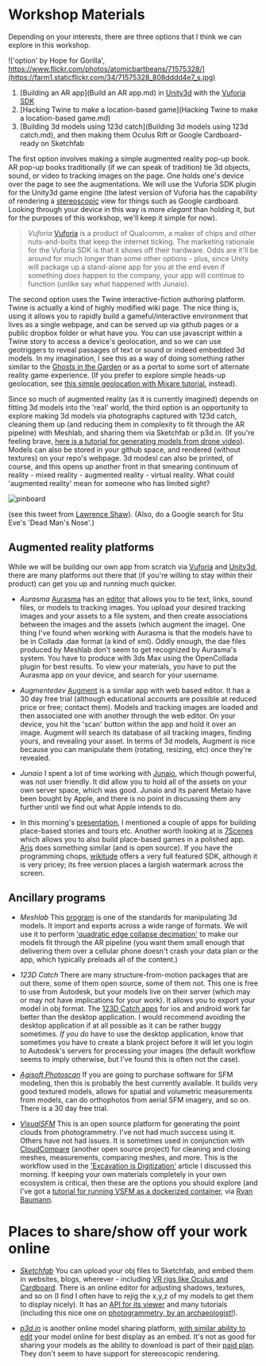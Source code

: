 # Workshop Materials

Depending on your interests, there are three options that I think we can explore in this workshop. 

!['option' by Hope for Gorilla', https://www.flickr.com/photos/atomicbartbeans/71575328/](https://farm1.staticflickr.com/34/71575328_808dddd4e7_s.jpg)

1. [Building an AR app](Build an AR app.md) in [Unity3d](http://unity3d.com/5) with the [Vuforia SDK](https://developer.vuforia.com/downloads/sdk) 
2. [Hacking Twine to make a location-based game](Hacking Twine to make a location-based game.md)
3. [Building 3d models using 123d catch](Building 3d models using 123d catch.md), and then making them Oculus Rift or Google Cardboard-ready on Sketchfab

The first option involves making a simple augmented reality pop-up book. AR pop-up books traditionally (if we can speak of tradition) tie 3d objects, sound, or video to tracking images on the page. One holds one's device over the page to see the augmentations. We will use the Vuforia SDK plugin for the Unity3d game engine (the latest version of Vuforia has the capability of rendering a [stereoscopic](stereoscopic-ar.md) view for things such as Google cardboard. Looking through your device in this way is more _elegant_ than holding it, but for the purposes of this workshop, we'll keep it simple for now). 

> *Vuforia* [Vuforia](https://developer.vuforia.com/downloads/sdk) is a product of Qualcomm, a maker of chips and other nuts-and-bolts that keep the internet ticking. The marketing rationale for the Vuforia SDK is that it shows off their hardware. Odds are it'll be around for much longer than some other options - plus, since Unity will package up a stand-alone app for you at the end even if something *does* happen to the company, your app will continue to function (unlike say what happened with Junaio).

The second option uses the Twine interactive-fiction authoring platform. Twine is actually a kind of highly modified wiki page. The nice thing is, using it allows you to rapidly build a gameful/interactive environment that lives as a single webpage, and can be served up via github pages or a public dropbox folder or what have you. You can use javascript within a Twine story to access a device's geolocation, and so we can use geotriggers to reveal passages of text or sound or indeed embedded 3d models. In my imagination, I see this as a way of doing something rather similar to the [Ghosts in the Garden](http://www.react-hub.org.uk/heritagesandbox/projects/2012/ghosts-in-the-garden/) or as a portal to some sort of alternate reality game experience. (If you prefer to explore simple heads-up geolocation, see [this simple geolocation with Mixare tutorial.](simple-geolocation.md) instead).

Since so much of augmented reality (as it is currently imagined) depends on fitting 3d models into the 'real' world, the third option is an opportunity to explore making 3d models via photographs captured with 123d catch, cleaning them up (and reducing them in complexity to fit through the AR pipeline) with Meshlab, and sharing them via Sketchfab or p3d.in. (If you're feeling brave, [here is a tutorial for generating models from drone video](3d%20model%20building%20with%20VSFM%20on%20the%20command%20line.md)). Models can also be stored in your github space, and rendered (without textures) on your repo's webpage. 3d modesl can also be printed, of course, and this opens up another front in that smearing continuum of reality - mixed reality - augmented reality - virtual reality. What could 'augmented reality' mean for someone who has limited sight?  

 ![pinboard](https://pbs.twimg.com/media/CJT5-0fWcAAe5PZ.jpg) 
 
 (see this tweet from [Lawrence Shaw](https://twitter.com/lawrence_shaw/status/618393921941585921)). (Also, do a Google search for Stu Eve's 'Dead Man's Nose'.)

## Augmented reality platforms

While we will be building our own app from scratch via [Vuforia](https://www.qualcomm.com/products/vuforia) and [Unity3d](http://unity3d.com/5), there are many platforms out there that (if you're willing to stay within their product) can get you up and running much quicker.

+ *Aurasma*  [Aurasma](http://www.aurasma.com/) has an [editor](https://studio.aurasma.com/login) that allows you to tie text, links, sound files, or models to tracking images. You upload your desired tracking images and your assets to a file system, and then create associations between the images and the assets (which augment the image). One thing I've found when working with Aurasma is that the models have to be in Collada .dae format (a kind of xml). Oddly enough, the dae files produced by Meshlab don't seem to get recognized by Aurasma's system. You have to produce with 3ds Max using the OpenCollada plugin for best results.  To view your materials, you have to put the Aurasma app on your device, and search for your username.

+ *Augmentedev* [Augment](augmentedev.com) is a similar app with web based editor. It has a 30 day free trial (although educational accounts are possible at reduced price or free; contact them). Models and tracking images are loaded and then associated one with another through the web editor. On your device, you hit the 'scan' button within the app and hold it over an image. Augment will search its database of all tracking images, finding yours, and revealing your asset. In terms of 3d models, Augment is nice because you can manipulate them (rotating, resizing, etc) once they're revealed. 

+ *Junaio* I spent a lot of time working with [Junaio](http://www.junaio.com/), which though powerful, was not user friendly. It did allow you to hold all of the assets on your own server space, which was good. Junaio and its parent Metaio have been bought by Apple, and there is no point in discussing them any further until we find out what Apple intends to do.

+ In this morning's [presentation](https://github.com/shawngraham/ar-archaeology/blob/master/augment-your-archaeology-draft.md#public-historians), I mentioned a couple of apps for building place-based stories and tours etc. Another worth looking at is [7Scenes](http://7scenes.com/) which allows you to also build place-based games in a polished app. [Aris](http://arisgames.org/) does something similar (and is open source). If you have the programming chops, [wikitude](https://www.wikitude.com/store/) offers a very full featured SDK, although it is very pricey; its free version places a largish watermark across the screen.

## Ancillary programs

+ *Meshlab* This [program](http://meshlab.sourceforge.net/) is one of the standards for manipulating 3d models. It import and exports across a wide range of formats. We will use it to perform ['quadratic edge collapse decimation'](http://www.shapeways.com/tutorials/polygon_reduction_with_meshlab) to make our models fit through the AR pipeline (you want them small enough that delivering them over a cellular phone doesn't crash your data plan or the app, which typically preloads all of the content.)

+ *123D Catch* There are many structure-from-motion packages that are out there, some of them open source, some of them not. This one is free to use from Autodesk, but your models live on their server (which may or may not have implications for your work). It allows you to export your model in obj format. The [123D Catch apps](http://www.123dapp.com/catch) for ios and android work far better than the desktop application. I would recommend avoiding the desktop application if at all possible as it can be rather buggy sometimes. *If you do* have to use the desktop application, know that sometimes you have to create a blank project before it will let you login to Autodesk's servers for processing your images (the default workflow seems to imply otherwise, but I've found this is often not the case).

+ *[Agisoft Photoscan](http://www.agisoft.com/)* If you are going to purchase software for SFM modeling, then this is probably the best currently available. It builds very good textured models, allows for spatial and volumetric measurements from models, can do orthophotos from aerial SFM imagery, and so on. There is a 30 day free trial.

+ *[VisualSFM](http://ccwu.me/vsfm/)* This is an open source platform for generating the point clouds from photogrammetry. I've not had much success using it. Others have not had issues. It is sometimes used in conjunction with [CloudCompare](http://www.danielgm.net/cc/) (another open source project) for cleaning and closing meshes, measurements, comparing meshes, and more. This is the workflow used in the ['Excavation is Digitization'](https://github.com/shawngraham/ar-archaeology/blob/master/augment-your-archaeology-draft.md#excavation-is-digitization) article I discussed this morning. If keeping your own materials completely in your own ecosystem is critical, then these are the options you should explore (and I've got a [tutorial for running VSFM as a dockerized container](3d%20model%20building%20with%20VSFM%20on%20the%20command%20line.md), via [Ryan Baumann](https://ryanfb.github.io/etc/).

# Places to share/show off your work online

+ *[Sketchfab](https://sketchfab.com/)* You can upload your obj files to Sketchfab, and embed them in websites, blogs, wherever - including [VR rigs like Oculus and Cardboard](http://blog.sketchfab.com/post/90350872539/browse-sketchfab-with-your-oculus). There is an online editor for adjusting shadows, textures, and so on (I find I often have to rejig the x,y,z of my models to get them to display nicely). It has an [API for its viewer](http://blog.sketchfab.com/post/119941165409/viewer-api-part-1-introduction) and many tutorials (including this nice one on [photogrammetry, by an archaeologist!](http://blog.sketchfab.com/post/121838008009/how-to-set-up-a-successful-photogrammetry-project)).

+  *[p3d.in](http://p3d.in/)* is another online model sharing platform, [with similar ability to edit](http://p3d.in/faq) your model online for best display as an embed. It's not as good for sharing your models as the ability to download is part of their [paid plan](http://p3d.in/faq/account). They don't seem to have support for stereoscopic rendering.
